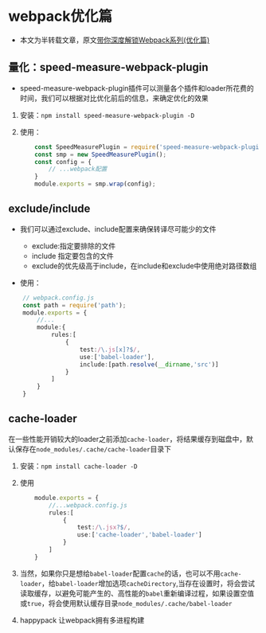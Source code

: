 # webpack优化篇

+ 本文为半转载文章，原文[带你深度解锁Webpack系列(优化篇)](https://juejin.im/post/5e6cfdc85188254913107c1f)

## 量化：speed-measure-webpack-plugin

+ speed-measure-webpack-plugin插件可以测量各个插件和loader所花费的时间，我们可以根据对比优化前后的信息，来确定优化的效果

1. 安装：`npm install speed-measure-webpack-plugin -D`

2. 使用：

    ```ts
        const SpeedMeasurePlugin = require('speed-measure-webpack-plugin');
        const smp = new SpeedMeasurePlugin();
        const config = {
            // ...webpack配置
        }
        module.exports = smp.wrap(config);
    ```

## exclude/include

+ 我们可以通过exclude、include配置来确保转译尽可能少的文件
  + exclude:指定要排除的文件
  + include 指定要包含的文件
  + exclude的优先级高于include，在include和exclude中使用绝对路径数组

+ 使用：

```ts
    // webpack.config.js
    const path = require('path');
    module.exports = {
        //...
        module:{
            rules:[
                {
                    test:/\.js[x]?$/,
                    use:['babel-loader'],
                    include:[path.resolve(__dirname,'src')]
                }
            ]
        }
    }
```

## cache-loader

在一些性能开销较大的loader之前添加`cache-loader`，将结果缓存到磁盘中，默认保存在`node_modules/.cache/cache-loader`目录下

1. 安装：`npm install cache-loader -D`

2. 使用

    ```ts
        module.exports = {
            //...webpack.config.js
            rules:[
                {
                    test:/\.jsx?$/,
                    use:['cache-loader','babel-loader']
                }
            ]
        }
    ```

3. 当然，如果你只是想给`babel-loader`配置`cache`的话，也可以不用`cache-loader`，给`babel-loader`增加选项`cacheDirectory`,当存在设置时，将会尝试读取缓存，以避免可能产生的、高性能的`babel`重新编译过程，如果设置空值或`true`，将会使用默认缓存目录`node_modules/.cache/babel-loader`

4. happypack 让webpack拥有多进程构建
    